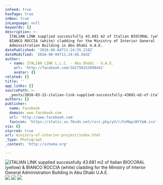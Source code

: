 ```yaml
---
inFeed: true
hasPage: true
inNav: true
inLanguage: null
keywords: []
description: >-
  ITALIAN LINK supplied successfully 43.681 m2 of Italian BIOCORAL (yellow) &
  BIANCO ROCCIA (white) cladding for the Ministry of Interior General
  Administration Building in Abu Dhabi U.A.E.
datePublished: '2016-08-04T11:24:55.219Z'
dateModified: '2016-08-04T11:24:48.584Z'
author:
  - name: ITALIAN LINK L.L.C. - Abu Dhabi - U.A.E.
    url: 'http://facebook.com/161750153890441'
    avatar: {}
related: []
title: ''
app_links: []
sourcePath: >-
  _posts/2016-03-12-italian-link-supplied-successfully-43681-m2-of-italian-bioc.md
authors: []
publisher:
  name: Facebook
  domain: www.facebook.com
  url: 'http://www.facebook.com'
  favicon: 'https://static.xx.fbcdn.net/rsrc.php/yV/r/hzMapiNYYpW.ico'
via: {}
starred: true
url: ministry-of-interior-project/index.html
_type: Photograph
_context: 'http://schema.org'

---
```

![ITALIAN LINK supplied successfully 43&period;681 m2 of Italian BIOCORAL &lpar;yellow&rpar; & BIANCO ROCCIA &lpar;white&rpar; cladding for the Ministry of Interior General Administration Building in Abu Dhabi U&period;A&period;E&period;](https://scontent.xx.fbcdn.net/hphotos-xpa1/t31.0-8/s720x720/736740_539627209436065_1195641845_o.jpg)
![](https://the-grid-user-content.s3-us-west-2.amazonaws.com/aebf592f-eab3-4766-88d7-80da80355e8f.jpg)
![](https://the-grid-user-content.s3-us-west-2.amazonaws.com/b8454ae9-49f2-4e02-9f53-ff0e237f9535.png)
![](https://the-grid-user-content.s3-us-west-2.amazonaws.com/eb93daf8-bb67-4ed1-8b58-9e83452b5af3.png)